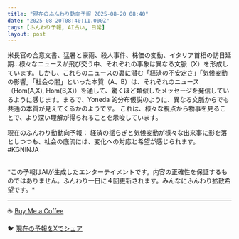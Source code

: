 ```yaml
---
title: "現在のふんわり動向予報 2025-08-20 08:40"
date: "2025-08-20T08:40:11.000Z"
tags: [ふんわり予報, AI占い, 日常]
layout: post
---
```


米長官の合意文書、猛暑と豪雨、殺人事件、株価の変動、イタリア首相の訪日延期…様々なニュースが飛び交う中、それぞれの事象は異なる文脈（X）を形成しています。しかし、これらのニュースの裏に潜む「経済の不安定さ」「気候変動の影響」「社会の闇」といった本質（A、B）は、それぞれのニュース（Hom(A,X), Hom(B,X)）を通して、驚くほど類似したメッセージを発信しているように感じます。まるで、Yoneda 的分布仮説のように、異なる文脈からでも共通の本質が見えてくるかのようです。  これは、様々な視点から物事を見ることで、より深い理解が得られることを示唆しています。


現在のふんわり動動向予報：
経済の揺らぎと気候変動が様々な出来事に影を落としつつも、社会の底流には、変化への対応と希望が感じられます。 #KGNINJA

<br>
*この予報はAIが生成したエンターテイメントです。内容の正確性を保証するものではありません。ふんわり一日に４回更新されます。みんなにふんわり拡散希望です。*

---
☕️ [Buy Me a Coffee](https://www.buymeacoffee.com/kgninja)

🐦 [現在の予報をXでシェア](https://twitter.com/intent/tweet?text=%E7%8F%BE%E5%9C%A8%E3%81%AE%E3%81%B5%E3%82%93%E3%82%8F%E3%82%8A%E4%BA%88%E5%A0%B1%3A%20%E3%80%8C%E7%B1%B3%E9%95%B7%E5%AE%98%E3%81%AE%E5%90%88%E6%84%8F%E6%96%87%E6%9B%B8%E3%80%81%E7%8C%9B%E6%9A%91%E3%81%A8%E8%B1%AA%E9%9B%A8%E3%80%81%E6%AE%BA%E4%BA%BA%E4%BA%8B%E4%BB%B6%E3%80%81%E6%A0%AA%E4%BE%A1%E3%81%AE%E5%A4%89%E5%8B%95%E3%80%81%E3%82%A4%E3%82%BF%E3%83%AA%E3%82%A2%E9%A6%96%E7%9B%B8%E3%81%AE%E8%A8%AA%E6%97%A5%E5%BB%B6%E6%9C%9F%E2%80%A6%E6%A7%98%E3%80%85%E3%81%AA%E3%83%8B%E3%83%A5%E3%83%BC%E3%82%B9%E3%81%8C%E9%A3%9B%E3%81%B3%E4%BA%A4%E3%81%86%E4%B8%AD%E3%80%81%E3%81%9D%E3%82%8C%E3%81%9E%E3%82%8C%E3%81%AE%E4%BA%8B%E8%B1%A1%E3%81%AF%E7%95%B0%E3%81%AA%E3%82%8B%E6%96%87%E8%84%88%EF%BC%88X%EF%BC%89%E3%82%92%E5%BD%A2%E6%88%90%E3%81%97%E3%81%A6%E3%81%84%E3%81%BE%E3%81%99%E3%80%82%E3%80%8D%23KGNINJA%20%E7%B6%9A%E3%81%8D%E3%81%AF%E3%83%96%E3%83%AD%E3%82%B0%E3%81%A7%EF%BC%81%F0%9F%91%87&url=https%3A%2F%2Fkg-ninja.github.io%2FFunwariyoso%2F)
